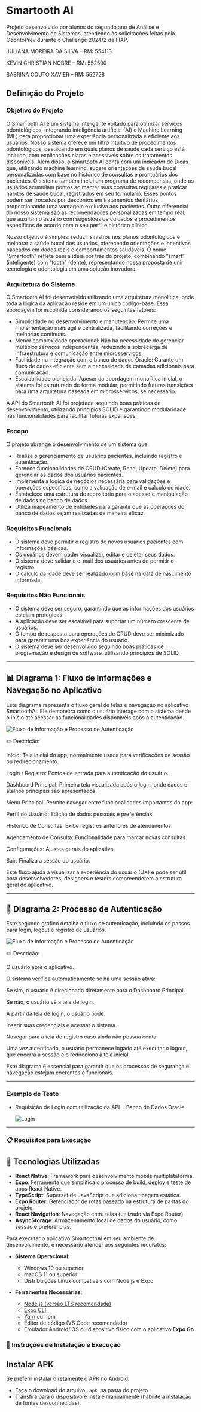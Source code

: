 # Smartooth AI

Projeto desenvolvido por alunos do segundo ano de Análise e Desenvolvimento de Sistemas, atendendo às solicitações feitas pela OdontoPrev durante o Challenge 2024/2 da FIAP.

JULIANA MOREIRA DA SILVA – RM: 554113

KEVIN CHRISTIAN NOBRE – RM: 552590

SABRINA COUTO XAVIER – RM: 552728


## Definição do Projeto

### Objetivo do Projeto
O SmarTooth AI é um sistema inteligente voltado para otimizar serviços odontológicos, integrando inteligência
artificial (AI) e Machine Learning (ML) para proporcionar uma experiência personalizada e eficiente aos
usuários.
Nosso sistema oferece um filtro intuitivo de procedimentos odontológicos, destacando em quais planos de
saúde cada serviço está incluído, com explicações claras e acessíveis sobre os tratamentos disponíveis.
Além disso, o Smartooth AI conta com um indicador de Dicas que, utilizando machine learning, sugere
orientações de saúde bucal personalizadas com base no histórico de consultas e prontuários dos pacientes. O
sistema também inclui um programa de recompensas, onde os usuários acumulam pontos ao manter suas
consultas regulares e praticar hábitos de saúde bucal, registrados em seu formulário. Esses pontos podem ser
trocados por descontos em tratamentos dentários, proporcionando uma vantagem exclusiva aos pacientes.
Outro diferencial do nosso sistema são as recomendações personalizadas em tempo real, que auxiliam o
usuário com sugestões de cuidados e procedimentos específicos de acordo com o seu perfil e histórico
clínico.

Nosso objetivo é simples: reduzir sinistros nos planos odontológicos e melhorar a saúde bucal dos usuários,
oferecendo orientações e incentivos baseados em dados reais e comportamentos saudáveis. O nome
“Smartooth” reflete bem a ideia por trás do projeto, combinando “smart” (inteligente) com “tooth” (dente),
representando nossa proposta de unir tecnologia e odontologia em uma solução inovadora.

### Arquitetura do Sistema
O Smartooth AI foi desenvolvido utilizando uma arquitetura monolítica, onde toda a lógica da aplicação reside em um único código-base. Essa abordagem foi escolhida considerando os seguintes fatores:
- Simplicidade no desenvolvimento e manutenção: Permite uma implementação mais ágil e centralizada, facilitando correções e melhorias contínuas.
- Menor complexidade operacional: Não há necessidade de gerenciar múltiplos serviços independentes, reduzindo a sobrecarga de infraestrutura e comunicação entre microsserviços.
- Facilidade na integração com o banco de dados Oracle: Garante um fluxo de dados eficiente sem a necessidade de camadas adicionais para comunicação.
- Escalabilidade planejada: Apesar da abordagem monolítica inicial, o sistema foi estruturado de forma modular, permitindo futuras transições para uma arquitetura baseada em microsserviços, se necessário.

A API do Smartooth AI foi projetada seguindo boas práticas de desenvolvimento, utilizando princípios SOLID e garantindo modularidade nas funcionalidades para facilitar futuras expansões.

### Escopo
O projeto abrange o desenvolvimento de um sistema que:
- Realiza o gerenciamento de usuários pacientes, incluindo registro e autenticação.
- Fornece funcionalidades de CRUD (Create, Read, Update, Delete) para gerenciar os dados dos usuários pacientes.
- Implementa a lógica de negócios necessária para validações e operações específicas, como a validação de e-mail e cálculo de idade.
- Estabelece uma estrutura de repositório para o acesso e manipulação de dados no banco de dados.
- Utiliza mapeamento de entidades para garantir que as operações do banco de dados sejam realizadas de maneira eficaz.

### Requisitos Funcionais
- O sistema deve permitir o registro de novos usuários pacientes com informações básicas.
- Os usuários devem poder visualizar, editar e deletar seus dados.
- O sistema deve validar o e-mail dos usuários antes de permitir o registro.
- O cálculo da idade deve ser realizado com base na data de nascimento informada.

### Requisitos Não Funcionais
- O sistema deve ser seguro, garantindo que as informações dos usuários estejam protegidas.
- A aplicação deve ser escalável para suportar um número crescente de usuários.
- O tempo de resposta para operações de CRUD deve ser minimizado para garantir uma boa experiência do usuário.
- O sistema deve ser desenvolvido seguindo boas práticas de programação e design de software, utilizando princípios de SOLID.

---
## 📊 Diagrama 1: Fluxo de Informações e Navegação no Aplicativo
Este diagrama representa o fluxo geral de telas e navegação no aplicativo SmartoothAI. Ele demonstra como o usuário interage com o sistema desde o início até acessar as funcionalidades disponíveis após a autenticação.

![Fluxo de Informação e Processo de Autenticação ](https://github.com/user-attachments/assets/8ea91945-5dd5-42ca-b958-2ac5168677a5)

✏️ Descrição:

Início: Tela inicial do app, normalmente usada para verificações de sessão ou redirecionamento.

Login / Registro: Pontos de entrada para autenticação do usuário.

Dashboard Principal: Primeira tela visualizada após o login, onde dados e atalhos principais são apresentados.

Menu Principal: Permite navegar entre funcionalidades importantes do app:

Perfil do Usuário: Edição de dados pessoais e preferências.

Histórico de Consultas: Exibe registros anteriores de atendimentos.

Agendamento de Consulta: Funcionalidade para marcar novas consultas.

Configurações: Ajustes gerais do aplicativo.

Sair: Finaliza a sessão do usuário.

Este fluxo ajuda a visualizar a experiência do usuário (UX) e pode ser útil para desenvolvedores, designers e testers compreenderem a estrutura geral do aplicativo.

---

## 🔐 Diagrama 2: Processo de Autenticação
Este segundo gráfico detalha o fluxo de autenticação, incluindo os passos para login, logout e registro de usuários.

![Fluxo de Informação e Processo de Autenticação](https://github.com/user-attachments/assets/7962e438-f264-46ba-a829-2809b6df2aed)


✏️ Descrição:

O usuário abre o aplicativo.

O sistema verifica automaticamente se há uma sessão ativa:

Se sim, o usuário é direcionado diretamente para o Dashboard Principal.

Se não, o usuário vê a tela de login.

A partir da tela de login, o usuário pode:

Inserir suas credenciais e acessar o sistema.

Navegar para a tela de registro caso ainda não possua conta.

Uma vez autenticado, o usuário permanece logado até executar o logout, que encerra a sessão e o redireciona à tela inicial.

Este diagrama é essencial para garantir que os processos de segurança e navegação estejam coerentes e funcionais.


---


### Exemplo de Teste

- Requisição de Login com utilização da API + Banco de Dados Oracle

  ![Login](https://github.com/user-attachments/assets/6a5f669b-d6ab-4cd7-b532-b0c1db41b646)

---

### 📋 Requisitos para Execução

## 🧪 Tecnologias Utilizadas

- **React Native**: Framework para desenvolvimento mobile multiplataforma.
- **Expo**: Ferramenta que simplifica o processo de build, deploy e teste de apps React Native.
- **TypeScript**: Superset de JavaScript que adiciona tipagem estática.
- **Expo Router**: Gerenciador de rotas baseado na estrutura de pastas do projeto.
- **React Navigation**: Navegação entre telas (utilizado via Expo Router).
- **AsyncStorage**: Armazenamento local de dados do usuário, como sessão e preferências.

Para executar o aplicativo SmartoothAI em seu ambiente de desenvolvimento, é necessário atender aos seguintes requisitos:

- **Sistema Operacional**:
  - Windows 10 ou superior
  - macOS 11 ou superior
  - Distribuições Linux compatíveis com Node.js e Expo

- **Ferramentas Necessárias**:
  - [Node.js (versão LTS recomendada)](https://nodejs.org/)
  - [Expo CLI](https://docs.expo.dev/get-started/installation/)
  - [Yarn](https://classic.yarnpkg.com/) ou npm
  - Editor de código (VS Code recomendado)
  - Emulador Android/iOS ou dispositivo físico com o aplicativo **Expo Go**

### 🚀 Instruções de Instalação e Execução

## Instalar APK 

Se preferir instalar diretamente o APK no Android:

- Faça o download do arquivo `.apk`. na pasta do projeto.
- Transfira para o dispositivo e instale manualmente (habilite a instalação de fontes desconhecidas).


      
